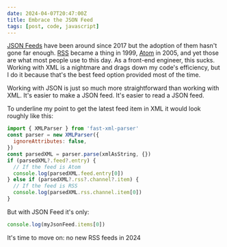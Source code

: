 ```yaml
---
date: 2024-04-07T20:47:00Z
title: Embrace the JSON Feed
tags: [post, code, javascript]
---
```


[JSON Feeds](https://www.jsonfeed.org) have been around since 2017 but the adoption of them hasn't gone far enough. [RSS](https://en.wikipedia.org/wiki/RSS) became a thing in 1999, [Atom](https://en.wikipedia.org/wiki/Atom_\(web_standard\)) in 2005, and yet those are what most people use to this day. As a front-end engineer, this sucks. Working with XML is a nightmare and drags down my code's efficiency, but I do it because that's the best feed option provided most of the time.

Working with JSON is just so much more straightforward than working with XML. It's easier to make a JSON feed. It's easier to read a JSON feed.

To underline my point to get the latest feed item in XML it would look roughly like this:
    
```javascript
import { XMLParser } from 'fast-xml-parser'
const parser = new XMLParser({
  ignoreAttributes: false,
})
const parsedXML = parser.parse(xmlAsString, {})
if (parsedXML?.feed?.entry) {
  // If the feed is Atom
  console.log(parsedXML.feed.entry[0])
} else if (parsedXML?.rss?.channel?.item) {
  // If the feed is RSS
  console.log(parsedXML.rss.channel.item[0])
}
```

But with JSON Feed it's only:
    
```javascript
console.log(myJsonFeed.items[0])
```

It's time to move on: no new RSS feeds in 2024

